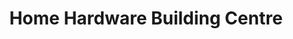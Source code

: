 ---
title: "Home Hardware Building Centre"
url: /shelburne/home-hardware-building-centre/
shop: doityourself
---